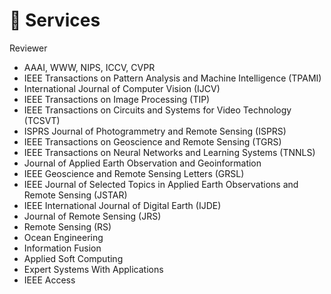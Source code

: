 # 📝 Services

Reviewer

- AAAI, WWW, NIPS, ICCV, CVPR
- IEEE Transactions on Pattern Analysis and Machine Intelligence (TPAMI)
- International Journal of Computer Vision (IJCV)
- IEEE Transactions on Image Processing (TIP)
- IEEE Transactions on Circuits and Systems for Video Technology (TCSVT)
- ISPRS Journal of Photogrammetry and Remote Sensing (ISPRS)
- IEEE Transactions on Geoscience and Remote Sensing (TGRS)
- IEEE Transactions on Neural Networks and Learning Systems (TNNLS)
- Journal of Applied Earth Observation and Geoinformation
- IEEE Geoscience and Remote Sensing Letters (GRSL)
- IEEE Journal of Selected Topics in Applied Earth Observations and Remote Sensing (JSTAR)
- IEEE International Journal of Digital Earth (IJDE)
- Journal of Remote Sensing (JRS)
- Remote Sensing (RS)
- Ocean Engineering
- Information Fusion
- Applied Soft Computing
- Expert Systems With Applications
- IEEE Access
